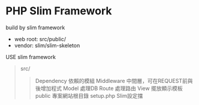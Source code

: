 # PHP Slim Framework

build by slim framework

- web root: src/public/
- vendor: slim/slim-skeleton

USE slim framework

>src/
>>Dependency	依賴的模組
>>Middleware	中間層，可在REQUEST前與後增加程式
>>Model		處理DB
>>Route		處理路由
>>View		擺放顯示模板
>>public		專案網站根目錄
>>setup.php	Slim設定擋
